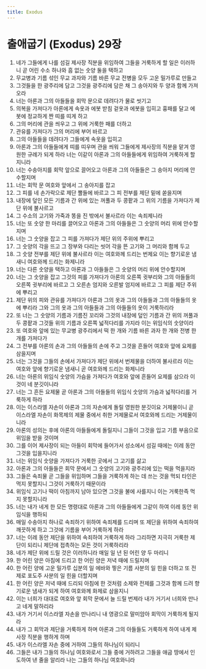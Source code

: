 ```yaml
---
title: Exodus
---
```


# 출애굽기 (Exodus) 29장
1. 네가 그들에게 나를 섬길 제사장 직분을 위임하여 그들을 거룩하게 할 일은 이러하니 곧 어린 수소 하나와 흠 없는 숫양 둘을 택하고
1. 무교병과 기름 섞인 무교 과자와 기름 바른 무교 전병을 모두 고운 밀가루로 만들고
1. 그것들을 한 광주리에 담고 그것을 광주리에 담은 채 그 송아지와 두 양과 함께 가져오라
1. 너는 아론과 그의 아들들을 회막 문으로 데려다가 물로 씻기고
1. 의복을 가져다가 아론에게 속옷과 에봇 받침 겉옷과 에봇을 입히고 흉패를 달고 에봇에 정교하게 짠 띠를 띠게 하고
1. 그의 머리에 관을 씌우고 그 위에 거룩한 패를 더하고
1. 관유를 가져다가 그의 머리에 부어 바르고
1. 그의 아들들을 데려다가 그들에게 속옷을 입히고
1. 아론과 그의 아들들에게 띠를 띠우며 관을 씌워 그들에게 제사장의 직분을 맡겨 영원한 규례가 되게 하라 너는 이같이 아론과 그의 아들들에게 위임하여 거룩하게 할지니라
1. 너는 수송아지를 회막 앞으로 끌어오고 아론과 그의 아들들은 그 송아지 머리에 안수할지며
1. 너는 회막 문 여호와 앞에서 그 송아지를 잡고
1. 그 피를 네 손가락으로 제단 뿔들에 바르고 그 피 전부를 제단 밑에 쏟을지며
1. 내장에 덮인 모든 기름과 간 위에 있는 꺼풀과 두 콩팥과 그 위의 기름을 가져다가 제단 위에 불사르고
1. 그 수소의 고기와 가죽과 똥을 진 밖에서 불사르라 이는 속죄제니라
1. 너는 또 숫양 한 마리를 끌어오고 아론과 그의 아들들은 그 숫양의 머리 위에 안수할지며
1. 너는 그 숫양을 잡고 그 피를 가져다가 제단 위의 주위에 뿌리고
1. 그 숫양의 각을 뜨고 그 장부와 다리는 씻어 각을 뜬 고기와 그 머리와 함께 두고
1. 그 숫양 전부를 제단 위에 불사르라 이는 여호와께 드리는 번제요 이는 향기로운 냄새니 여호와께 드리는 화제니라
1. 너는 다른 숫양을 택하고 아론과 그 아들들은 그 숫양의 머리 위에 안수할지며
1. 너는 그 숫양을 잡고 그것의 피를 가져다가 아론의 오른쪽 귓부리와 그의 아들들의 오른쪽 귓부리에 바르고 그 오른손 엄지와 오른발 엄지에 바르고 그 피를 제단 주위에 뿌리고
1. 제단 위의 피와 관유를 가져다가 아론과 그의 옷과 그의 아들들과 그의 아들들의 옷에 뿌리라 그와 그의 옷과 그의 아들들과 그의 아들들의 옷이 거룩하리라
1. 또 너는 그 숫양의 기름과 기름진 꼬리와 그것의 내장에 덮인 기름과 간 위의 꺼풀과 두 콩팥과 그것들 위의 기름과 오른쪽 넓적다리를 가지라 이는 위임식의 숫양이라
1. 또 여호와 앞에 있는 무교병 광주리에서 떡 한 개와 기름 바른 과자 한 개와 전병 한 개를 가져다가
1. 그 전부를 아론의 손과 그의 아들들의 손에 주고 그것을 흔들어 여호와 앞에 요제를 삼을지며
1. 너는 그것을 그들의 손에서 가져다가 제단 위에서 번제물을 더하여 불사르라 이는 여호와 앞에 향기로운 냄새니 곧 여호와께 드리는 화제니라
1. 너는 아론의 위임식 숫양의 가슴을 가져다가 여호와 앞에 흔들어 요제를 삼으라 이것이 네 분깃이니라
1. 너는 그 흔든 요제물 곧 아론과 그의 아들들의 위임식 숫양의 가슴과 넓적다리를 거룩하게 하라
1. 이는 이스라엘 자손이 아론과 그의 자손에게 돌릴 영원한 분깃이요 거제물이니 곧 이스라엘 자손이 화목제의 제물 중에서 취한 거제물로서 여호와께 드리는 거제물이니라
1. 아론의 성의는 후에 아론의 아들들에게 돌릴지니 그들이 그것을 입고 기름 부음으로 위임을 받을 것이며
1. 그를 이어 제사장이 되는 아들이 회막에 들어가서 성소에서 섬길 때에는 이레 동안 그것을 입을지니라
1. 너는 위임식 숫양을 가져다가 거룩한 곳에서 그 고기를 삶고
1. 아론과 그의 아들들은 회막 문에서 그 숫양의 고기와 광주리에 있는 떡을 먹을지라
1. 그들은 속죄물 곧 그들을 위임하며 그들을 거룩하게 하는 데 쓰는 것을 먹되 타인은 먹지 못할지니 그것이 거룩하기 때문이라
1. 위임식 고기나 떡이 아침까지 남아 있으면 그것을 불에 사를지니 이는 거룩한즉 먹지 못할지니라
1. 너는 내가 네게 한 모든 명령대로 아론과 그의 아들들에게 그같이 하여 이레 동안 위임식을 행하되
1. 매일 수송아지 하나로 속죄하기 위하여 속죄제를 드리며 또 제단을 위하여 속죄하여 깨끗하게 하고 그것에 기름을 부어 거룩하게 하라
1. 너는 이레 동안 제단을 위하여 속죄하여 거룩하게 하라 그리하면 지극히 거룩한 제단이 되리니 제단에 접촉하는 모든 것이 거룩하리라
1. 네가 제단 위에 드릴 것은 이러하니라 매일 일 년 된 어린 양 두 마리니
1. 한 어린 양은 아침에 드리고 한 어린 양은 저녁 때에 드릴지며
1. 한 어린 양에 고운 밀가루 십분의 일 에바와 찧은 기름 사분의 일 힌을 더하고 또 전제로 포도주 사분의 일 힌을 더할지며
1. 한 어린 양은 저녁 때에 드리되 아침에 한 것처럼 소제와 전제를 그것과 함께 드려 향기로운 냄새가 되게 하여 여호와께 화제로 삼을지니
1. 이는 너희가 대대로 여호와 앞 회막 문에서 늘 드릴 번제라 내가 거기서 너희와 만나고 네게 말하리라
1. 내가 거기서 이스라엘 자손을 만나리니 내 영광으로 말미암아 회막이 거룩하게 될지라
1. 내가 그 회막과 제단을 거룩하게 하며 아론과 그의 아들들도 거룩하게 하여 내게 제사장 직분을 행하게 하며
1. 내가 이스라엘 자손 중에 거하여 그들의 하나님이 되리니
1. 그들은 내가 그들의 하나님 여호와로서 그들 중에 거하려고 그들을 애굽 땅에서 인도하여 낸 줄을 알리라 나는 그들의 하나님 여호와니라